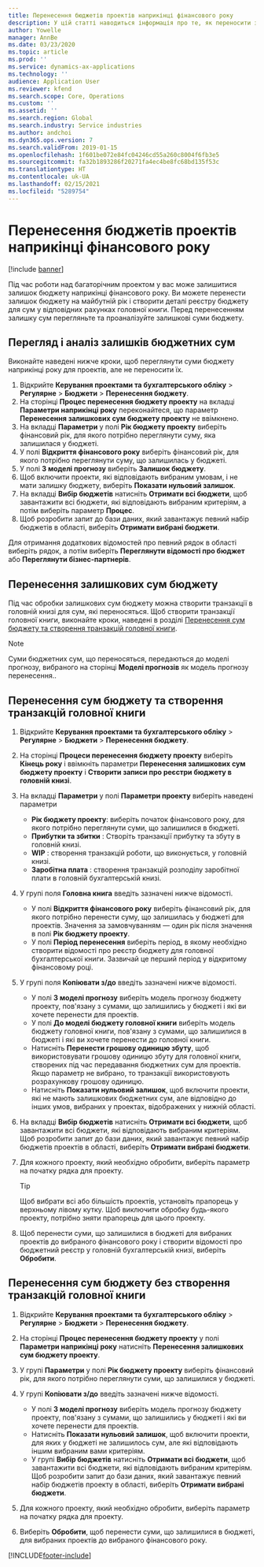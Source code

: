 ```yaml
---
title: Перенесення бюджетів проектів наприкінці фінансового року
description: У цій статті наводиться інформація про те, як переносити залишок суми бюджету на наступні роки і створювати деталі реєстру бюджету.
author: Yowelle
manager: AnnBe
ms.date: 03/23/2020
ms.topic: article
ms.prod: ''
ms.service: dynamics-ax-applications
ms.technology: ''
audience: Application User
ms.reviewer: kfend
ms.search.scope: Core, Operations
ms.custom: ''
ms.assetid: ''
ms.search.region: Global
ms.search.industry: Service industries
ms.author: andchoi
ms.dyn365.ops.version: 7
ms.search.validFrom: 2019-01-15
ms.openlocfilehash: 1f601be072e84fc04246cd55a260c8004f6fb3e5
ms.sourcegitcommit: fa32b1893286f20271fa4ec4be8fc68bd135f53c
ms.translationtype: HT
ms.contentlocale: uk-UA
ms.lasthandoff: 02/15/2021
ms.locfileid: "5289754"
---
```

# <a name="transfer-project-budgets-at-fiscal-year-end"></a>Перенесення бюджетів проектів наприкінці фінансового року

[!include [banner](../includes/banner.md)]

Під час роботи над багаторічним проектом у вас може залишитися залишок бюджету наприкінці фінансового року. Ви можете перенести залишок бюджету на майбутній рік і створити деталі реєстру бюджету для сум у відповідних рахунках головної книги. Перед перенесенням залишку сум перегляньте та проаналізуйте залишкові суми бюджету.

## <a name="review-and-analyze-remaining-budget-amounts"></a>Перегляд і аналіз залишків бюджетних сум

Виконайте наведені нижче кроки, щоб переглянути суми бюджету наприкінці року для проектів, але не переносити їх.

1. Відкрийте **Керування проектами та бухгалтерського обліку** > **Регулярне** > **Бюджети** > **Перенесення бюджету**. 
2. На сторінці **Процес перенесення бюджету проекту** на вкладці **Параметри наприкінці року** переконайтеся, що параметр **Перенесення залишкових сум бюджету проекту** не ввімкнено.
3. На вкладці **Параметри** у полі **Рік бюджету проекту** виберіть фінансовий рік, для якого потрібно переглянути суму, яка залишилася у бюджеті. 
4. У полі **Відкриття фінансового року** виберіть фінансовий рік, для якого потрібно переглянути суму, що залишилась у бюджеті. 
5. У полі **З моделі прогнозу** виберіть **Залишок бюджету**. 
6. Щоб включити проекти, які відповідають вибраним умовам, і не мати залишку бюджету, виберіть **Показати нульовий залишок**.  
7. На вкладці **Вибір бюджетів** натисніть **Отримати всі бюджети**, щоб завантажити всі бюджети, які відповідають вибраним критеріям, а потім виберіть параметр **Процес**. 
8. Щоб розробити запит до бази даних, який завантажує певний набір бюджетів в області, виберіть **Отримати вибрані бюджети**.

Для отримання додаткових відомостей про певний рядок в області виберіть рядок, а потім виберіть **Переглянути відомості про бюджет** або **Переглянути бізнес-партнерів**.

## <a name="carry-forward-remaining-budget-amounts"></a>Перенесення залишкових сум бюджету 

Під час обробки залишкових сум бюджету можна створити транзакції в головній книзі для сум, які переносяться. Щоб створити транзакції головної книги, виконайте кроки, наведені в розділі [Перенесення сум бюджету та створення транзакцій головної книги](#carry-forward). 

> [!NOTE]
> Суми бюджетних сум, що переносяться, передаються до моделі прогнозу, вибраного на сторінці **Моделі прогнозів** як модель прогнозу перенесення..  

## <a name="carry-forward-budget-amounts-and-create-general-ledger-transactions"></a><a name="carry-forward"></a>Перенесення сум бюджету та створення транзакцій головної книги

1.  Відкрийте **Керування проектами та бухгалтерського обліку** > **Регулярне** > **Бюджети** > **Перенесення бюджету**. 
2. На сторінці **Процеси перенесення бюджету проекту** виберіть **Кінець року** і ввімкніть параметри **Перенесення залишкових сум бюджету проекту** і **Створити записи про реєстри бюджету в головній книзі**. 
3. На вкладці **Параметри** у полі **Параметри проекту** виберіть наведені параметри

   - **Рік бюджету проекту**: виберіть початок фінансового року, для якого потрібно переглянути суми, що залишилися в бюджеті. 
   - **Прибутки та збитки** : Створіть транзакції прибутку та збуту в головній книзі. 
   -  **WIP** : створення транзакцій роботи, що виконується, у головній книзі.
   -  **Заробітна плата** : створення транзакцій розподілу заробітної плати в головній бухгалтерській книзі. 

5. У групі поля **Головна книга** введіть зазначені нижче відомості. 

   - У полі **Відкриття фінансового року** виберіть фінансовий рік, для якого потрібно перенести суму, що залишилась у бюджеті для проектів. Значення за замовчуванням — один рік після значення в полі **Рік бюджету проекту**.
   -  У полі **Період перенесення** виберіть період, в якому необхідно створити відомості про реєстр бюджету для головної бухгалтерської книги. Зазвичай це перший період у відкритому фінансовому році.

6. У групі поля **Копіювати з/до** введіть зазначені нижче відомості.

   - У полі **З моделі прогнозу** виберіть модель прогнозу бюджету проекту, пов'язану з сумами, що залишились у бюджеті і які ви хочете перенести для проектів. 
   - У полі **До моделі бюджету головної книги** виберіть модель бюджету головної книги, пов'язану з сумами, що залишилися в бюджеті і які ви хочете перенести до головної книги. 
   -  Натисніть **Перенести грошову одиницю збуту**, щоб використовувати грошову одиницю збуту для головної книги, створених під час передавання бюджетних сум для проектів. Якщо параметр не вибрано, то транзакції використовують розрахункову грошову одиницю. 
   -  Натисніть **Показати нульовий залишок**, щоб включити проекти, які не мають залишкових бюджетних сум, але відповідно до інших умов, вибраних у проектах, відображених у нижній області.

7. На вкладці **Вибір бюджетів** натисніть **Отримати всі бюджети**, щоб завантажити всі бюджети, які відповідають вибраним критеріям. Щоб розробити запит до бази даних, який завантажує певний набір бюджетів проектів в області, виберіть **Отримати вибрані бюджети**.
8. Для кожного проекту, який необхідно обробити, виберіть параметр на початку рядка для проекту.

    > [!TIP]
    > Щоб вибрати всі або більшість проектів, установіть прапорець у верхньому лівому кутку. Щоб виключити обробку будь-якого проекту, потрібно зняти прапорець для цього проекту.

9. Щоб перенести суми, що залишилися в бюджеті для вибраних проектів до вибраного фінансового року і створити відомості про бюджетний реєстр у головній бухгалтерській книзі, виберіть **Обробити**.

## <a name="carry-forward-budget-amounts-without-creating-general-ledger-transactions"></a>Перенесення сум бюджету без створення транзакцій головної книги

1. Відкрийте **Керування проектами та бухгалтерського обліку** > **Регулярне** > **Бюджети** > **Перенесення бюджету**.
2. На сторінці **Процес перенесення бюджету проекту** у полі **Параметри наприкінці року** натисніть **Перенесення залишкових сум бюджету проекту**.
3. У групі **Параметри** у полі **Рік бюджету проекту** виберіть фінансовий рік, для якого потрібно переглянути суми, що залишилися у бюджеті.
4. У групі **Копіювати з/до** введіть зазначені нижче відомості.

   - У полі **З моделі прогнозу** виберіть модель прогнозу бюджету проекту, пов'язану з сумами, що залишились у бюджеті і які ви хочете перенести для проектів. 
   - Натисніть **Показати нульовий залишок**, щоб включити проекти, для яких у бюджеті не залишилось сум, але які відповідають іншим вибраним вами критеріям.
   - У групі **Вибір бюджетів** натисніть **Отримати всі бюджети**, щоб завантажити всі бюджети, які відповідають вибраним критеріям. Щоб розробити запит до бази даних, який завантажує певний набір бюджетів проекту в області, виберіть **Отримати вибрані бюджети**.

5. Для кожного проекту, який необхідно обробити, виберіть параметр на початку рядка для проекту. 
6. Виберіть **Обробити**, щоб перенести суми, що залишилися в бюджеті, для вибраних проектів до вибраного фінансового року.



[!INCLUDE[footer-include](../includes/footer-banner.md)]
